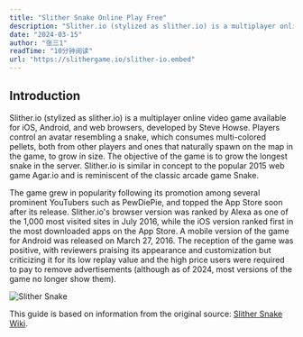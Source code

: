 ```yaml
---
title: "Slither Snake Online Play Free"
description: "Slither.io (stylized as slither.io) is a multiplayer online video game available for iOS, Android, and web browsers, developed by Steve Howse. Players control an avatar resembling a snake, which consumes multi-colored pellets, both from other players and ones that naturally spawn on the map in the game, to grow in size. The objective of the game is to grow the longest snake in the server. Slither.io is similar in concept to the popular 2015 web game Agar.io and is reminiscent of the classic arcade game Snake."
date: "2024-03-15"
author: "张三1"
readTime: "10分钟阅读"
url: "https://slithergame.io/slither-io.embed"
---
```

## Introduction

Slither.io (stylized as slither.io) is a multiplayer online video game available for iOS, Android, and web browsers, developed by Steve Howse. Players control an avatar resembling a snake, which consumes multi-colored pellets, both from other players and ones that naturally spawn on the map in the game, to grow in size. The objective of the game is to grow the longest snake in the server. Slither.io is similar in concept to the popular 2015 web game Agar.io and is reminiscent of the classic arcade game Snake.

The game grew in popularity following its promotion among several prominent YouTubers such as PewDiePie, and topped the App Store soon after its release. Slither.io's browser version was ranked by Alexa as one of the 1,000 most visited sites in July 2016, while the iOS version ranked first in the most downloaded apps on the App Store. A mobile version of the game for Android was released on March 27, 2016. The reception of the game was positive, with reviewers praising its appearance and customization but criticizing it for its low replay value and the high price users were required to pay to remove advertisements (although as of 2024, most versions of the game no longer show them).

![Slither Snake](https://pic1.zhimg.com/80/352c46c4de79986de8bbf7ed4b531b0a_1440w.webp)

This guide is based on information from the original source: [Slither Snake Wiki](https://en.wikipedia.org/wiki/Slither.io).